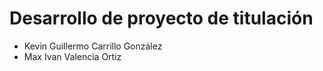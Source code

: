 # Desarrollo de proyecto de titulación

- Kevin Guillermo Carrillo González
- Max Ivan Valencia Ortiz
